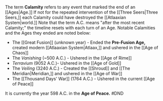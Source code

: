 The term **Calamity** refers to any event that marked the end of an [[Ages|Age.]] If not for the repeated intervention of the [[Three Seers|Three Seers,]] each Calamity could have destroyed the [[Atlaaxian System|world.]] Note that the term A.C. means "after the most recent Calamity;" the timeline resets with each turn of an Age. Notable Calamities and the Ages they ended are noted below:

* The [[Great Fusion]] (unknown year) - Ended the **Pre-Fusion Age,** created modern [[Atlaaxian System|Atlaax,]] and ushered in the [[Age of Chaos]]
* The *Vanishing* (~500 A.C.) - Ushered in the [[Age of Rime]]
* *Terravium* (9052 A.C.)- Ushered in the [[Age of Gold]]
* The *Veiling* (3240 A.C.) - Created the [[Shroud]] and [[The Meridian|Meridian,]] and ushered in the [[Age of War]]
* The [[Thousand Days' War]] (1764 A.C.) - Ushered in the current [[Age of Peace]]

It is currently the year 598 A.C. in the **Age of Peace.**
#DND